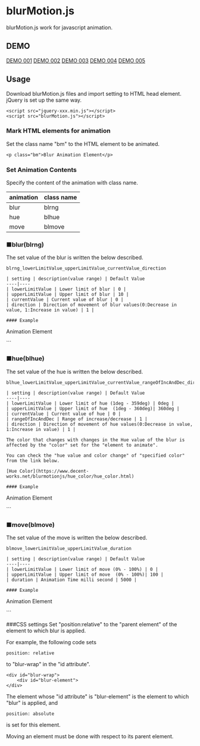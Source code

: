 # blurMotion.js
blurMotion.js work for javascript animation. 

## DEMO
[DEMO 001](https://www.decent-works.net/blurmotionjs/demo/demo_001/demo_001.html)
[DEMO 002](https://www.decent-works.net/blurmotionjs/demo/demo_002/demo_002.html)
[DEMO 003](https://www.decent-works.net/blurmotionjs/demo/demo_003/demo_003.html)
[DEMO 004](https://www.decent-works.net/blurmotionjs/demo/demo_004/demo_004.html)
[DEMO 005](https://www.decent-works.net/blurmotionjs/demo/demo_005/demo_005.html)

## Usage
Download blurMotion.js files and import setting to HTML head element.
jQuery is set up the same way.

```
<script src="jquery-xxx.min.js"></script>
<script src="blurMotion.js"></script>
```

### Mark HTML elements for animation
Set the class name "bm" to the HTML element to be animated.
```
<p class="bm">Blur Animation Element</p>
```

### Set Animation Contents
Specify the content of the animation with class name.

| animation | class name |
----|---- 
| blur | blrng |
| hue | blhue |
| move | blmove |

### ■blur(blrng)
The set value of the blur is written the below described.
```
blrng_lowerLimitValue_upperLimitValue_currentValue_direction

| setting | description(value range) | Default Value
----|---- 
| lowerLimitValue | Lower limit of blur | 0 |
| upperLimitValue | Upper limit of blur | 10 |
| currentValue | Current value of blur | 0 |
| direction | Direction of movement of blur values(0:Decrease in value, 1:Increase in value) | 1 |

#### Example
```
<p class="bm blrng_20_25_25_0">Animation Element</p>
```

### ■hue(blhue)
The set value of the hue is written the below described.
```
blhue_lowerLimitValue_upperLimitValue_currentValue_rangeOfIncAndDec_direction

| setting | description(value range) | Default Value
----|---- 
| lowerLimitValue | Lower limit of hue (1deg - 359deg) | 0deg |
| upperLimitValue | Upper limit of hue  (1deg - 360deg)| 360deg |
| currentValue | Current value of hue | 0 |
| rangeOfIncAndDec | Range of increase/decrease | 1 |
| direction | Direction of movement of hue values(0:Decrease in value, 1:Increase in value) | 1 |

The color that changes with changes in the Hue value of the blur is affected by the "color" set for the "element to animate".

You can check the "hue value and color change" of "specified color" from the link below.

[Hue Color](https://www.decent-works.net/blurmotionjs/hue_color/hue_color.html)

#### Example
```
<p class="bm blhue_0_100_50_2_1">Animation Element</p>
```

### ■move(blmove)
The set value of the move is written the below described.
```
blmove_lowerLimitValue_upperLimitValue_duration

| setting | description(value range) | Default Value
----|---- 
| lowerLimitValue | Lower limit of move (0% - 100%) | 0 |
| upperLimitValue | Upper limit of move  (0% - 100%)| 100 |
| duration | Animation Time milli second | 5000 |

#### Example
```
<p class="bm blmove_10_100_10000">Animation Element</p>
```


###CSS settings
Set "position:relative" to the "parent element" of the element to which blur is applied.

For example, the following code sets 
```
position: relative
```
to "blur-wrap" in the "id attribute".
```
<div id="blur-wrap">
    <div id="blur-element">
</div>
```

The element whose "id attribute" is "blur-element" is the element to which "blur" is applied, and 
```
position: absolute
```
is set for this element.

Moving an element must be done with respect to its parent element.